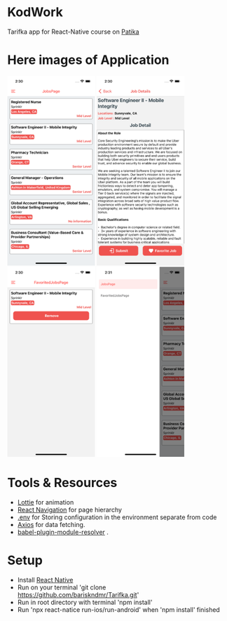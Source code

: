 # KodWork

Tarifka app for React-Native course on [Patika](https://app.patika.dev)

# Here images of Application

<img src="./src/Assets/ScreenShots/jobspage.png" width="200px" /> <img src="./src/Assets/ScreenShots/detailpage.png" width="200px" /> <img src="./src/Assets/ScreenShots/favpage.png" width="200px" /> <img src="./src/Assets/ScreenShots/drawermenu.png" width="200px" />

# Tools & Resources

- [Lottie](https://github.com/lottie-react-native/lottie-react-native) for animation
- [React Navigation](https://reactnavigation.org/) for page hierarchy
- [.env](https://github.com/motdotla/dotenv) for Storing configuration in the environment separate from code
- [Axios](https://github.com/axios/axios) for data fetching.
- [babel-plugin-module-resolver](https://github.com/tleunen/babel-plugin-module-resolver) .

# Setup

- Install [React Native](https://reactnative.dev/docs/getting-started)
- Run on your terminal 'git clone https://github.com/bariskndmr/Tarifka.git'
- Run in root directory with terminal 'npm install'
- Run 'npx react-natice run-ios/run-android' when 'npm install' finished
